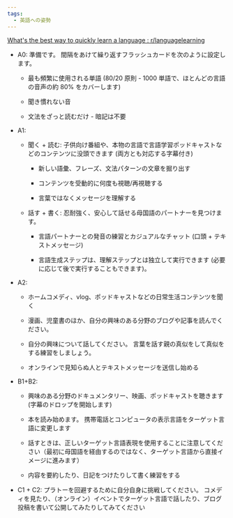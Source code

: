 ```yaml
---
tags:
  - 英語への姿勢
---
```

[What's the best way to quickly learn a language : r/languagelearning](https://www.reddit.com/r/languagelearning/comments/7t79pi/whats_the_best_way_to_quickly_learn_a_language/)

- A0: 準備です。 間隔をあけて繰り返すフラッシュカードを次のように設定します。
    
    - 最も頻繁に使用される単語 (80/20 原則 - 1000 単語で、ほとんどの言語の音声の約 80% をカバーします)
        
    - 聞き慣れない音
        
    - 文法をざっと読むだけ - 暗記は不要
        
- A1:
    
    - 聞く + 読む: 子供向け番組や、本物の言語で言語学習ポッドキャストなどのコンテンツに没頭できます (両方とも対応する字幕付き)
        
        - 新しい語彙、フレーズ、文法パターンの文章を掘り出す
            
        - コンテンツを受動的に何度も視聴/再視聴する
            
        - 言葉ではなくメッセージを理解する
            
    - 話す + 書く: 忍耐強く、安心して話せる母国語のパートナーを見つけます。
        
        - 言語パートナーとの発音の練習とカジュアルなチャット (口頭 + テキストメッセージ)
            
        - 言語生成ステップは、理解ステップとは独立して実行できます (必要に応じて後で実行することもできます)。
            
- A2:
    
    - ホームコメディ、vlog、ポッドキャストなどの日常生活コンテンツを聞く
        
    - 漫画、児童書のほか、自分の興味のある分野のブログや記事を読んでください。
        
    - 自分の興味について話してください。 言葉を話す親の真似をして真似をする練習をしましょう。
        
    - オンラインで見知らぬ人とテキストメッセージを送信し始める
        
- B1+B2:
    
    - 興味のある分野のドキュメンタリー、映画、ポッドキャストを聴きます (字幕のドロップを開始します)
        
    - 本を読み始めます。 携帯電話とコンピュータの表示言語をターゲット言語に変更します
        
    - 話すときは、正しいターゲット言語表現を使用することに注意してください（最初に母国語を経由するのではなく、ターゲット言語から直接イメージに進みます）
        
    - 内容を要約したり、日記をつけたりして書く練習をする
        
- C1 + C2: プラトーを回避するために自分自身に挑戦してください。 コメディを見たり、（オンライン）イベントでターゲット言語で話したり、ブログ投稿を書いて公開してみたりしてみてください